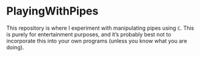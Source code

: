 # PlayingWithPipes
This repository is where I experiment with manipulating pipes using `C`. This is purely for entertainment purposes, and it’s probably best not to incorporate this into your own programs (unless you know what you are doing).
